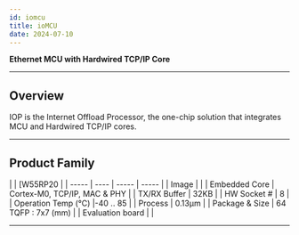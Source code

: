 ```yaml
---
id: iomcu
title: ioMCU
date: 2024-07-10
---
```


**Ethernet MCU with Hardwired TCP/IP Core**

-----

## Overview

IOP is the Internet Offload Processor, the one-chip solution that
integrates MCU and Hardwired TCP/IP cores.

-----

## Product Family

<!--
  - [W55RP20](W55RP20/Overview.md): ARM Cortex-M0, 128KB Flash,
    Hardwired TCP/IP, 802.3 Ethernet MAC
-->

|   | [W55RP20 |
| ----- | ---- | ----- | ----- |
| Image |  |
| Embedded Core | Cortex-M0, TCP/IP, MAC & PHY |
| TX/RX Buffer  | 32KB |
| HW Socket #   | 8 |
| Operation Temp (℃) |-40 .. 85 |
| Process | 0.13µm |
| Package & Size | 64 TQFP : 7x7 (mm) |
| Evaluation board | |

-----
